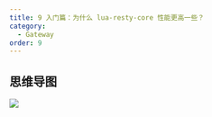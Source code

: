 ```yaml
---
title: 9 入门篇：为什么 lua-resty-core 性能更高一些？
category:
  - Gateway
order: 9
---
```


## 思维导图
![](./images/20250311_2337204220.png)


